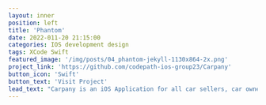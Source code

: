 ```yaml
---
layout: inner
position: left
title: 'Phantom'
date: 2022-011-20 21:15:00
categories: IOS development design
tags: XCode Swift
featured_image: '/img/posts/04_phantom-jekyll-1130x864-2x.png'
project_link: 'https://github.com/codepath-ios-group23/Carpany'
button_icon: 'Swift'
button_text: 'Visit Project'
lead_text: "Carpany is an iOS Application for all car sellers, car owners and car fans. In Carpany, people can stay up-to-date with the latest car news, filter the posts they are interested in and read the full text, and search for information about specific cars and car-related products, including: release dates, latest prices and discounts, word of mouth and reviews, etc. In addition, car fans with the same interests can create their own circles of different themes and chat, share posts and post messages in them. Users can also add friends to each other, share and chat. Various posts within the software can also be shared on different social media platforms. Car manufacturers and retailers of related products can also register in the application and post information and posts about their products. In addition, the application also integrates with the map function, which allows people to find parking lots, related stores, gas stations, as well as mark the related car retailers and product discount stores according to the cars owned by different users, etc."
---
```

